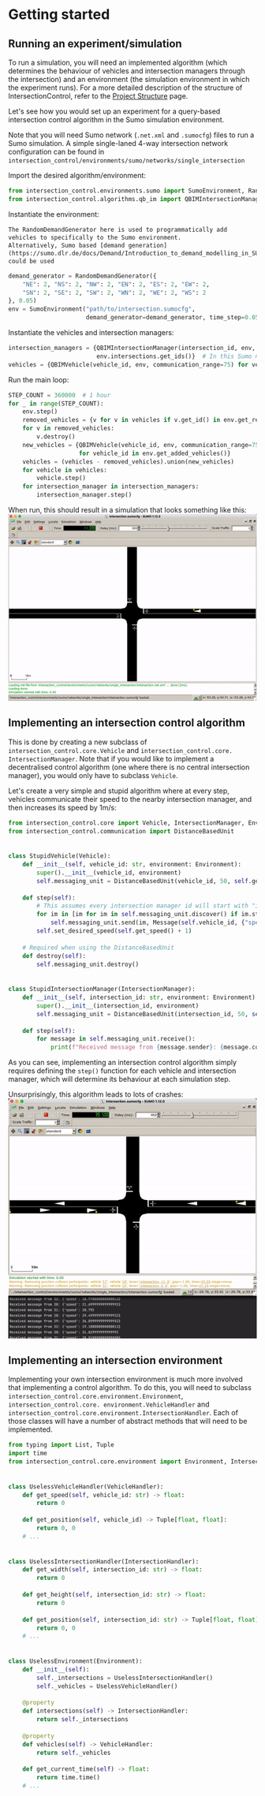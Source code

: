 # Getting started

## Running an experiment/simulation
To run a simulation, you will need an implemented algorithm (which determines the behaviour of vehicles and 
intersection managers through the intersection) and an environment (the simulation environment in which the 
experiment runs). For a more detailed description of the structure of IntersectionControl, refer to the [Project 
Structure](../overview/overview.md) page.

Let's see how you would set up an experiment for a query-based intersection control algorithm in the Sumo simulation 
environment.

Note that you will need Sumo network (`.net.xml` and `.sumocfg`) files to run a Sumo simulation. A simple 
single-laned 4-way intersection network configuration can be found in 
`intersection_control/environments/sumo/networks/single_intersection`

Import the desired algorithm/environment:
```python
from intersection_control.environments.sumo import SumoEnvironment, RandomDemandGenerator
from intersection_control.algorithms.qb_im import QBIMIntersectionManager, QBIMVehicle
```

Instantiate the environment:
```{note}
The RandomDemandGenerator here is used to programmatically add vehicles to specifically to the Sumo environment. 
Alternatively, Sumo based [demand generation](https://sumo.dlr.de/docs/Demand/Introduction_to_demand_modelling_in_SUMO.html)
could be used
```
```python
demand_generator = RandomDemandGenerator({
    "NE": 2, "NS": 2, "NW": 2, "EN": 2, "ES": 2, "EW": 2,
    "SN": 2, "SE": 2, "SW": 2, "WN": 2, "WE": 2, "WS": 2
}, 0.05)
env = SumoEnvironment("path/to/intersection.sumocfg",
                      demand_generator=demand_generator, time_step=0.05, gui=True)
```

Instantiate the vehicles and intersection managers:
```python
intersection_managers = {QBIMIntersectionManager(intersection_id, env, 10, 0.05) for intersection_id in
                         env.intersections.get_ids()}  # In this Sumo network there is only one intersection
vehicles = {QBIMVehicle(vehicle_id, env, communication_range=75) for vehicle_id in env.vehicles.get_ids()}
```

Run the main loop:
```python
STEP_COUNT = 360000  # 1 hour
for _ in range(STEP_COUNT):
    env.step()
    removed_vehicles = {v for v in vehicles if v.get_id() in env.get_removed_vehicles()}
    for v in removed_vehicles:
        v.destroy()
    new_vehicles = {QBIMVehicle(vehicle_id, env, communication_range=75)
                    for vehicle_id in env.get_added_vehicles()}
    vehicles = (vehicles - removed_vehicles).union(new_vehicles)
    for vehicle in vehicles:
        vehicle.step()
    for intersection_manager in intersection_managers:
        intersection_manager.step()
```

When run, this should result in a simulation that looks something like this:
![QBIM Simulation](../image/qbim-sim.gif)

## Implementing an intersection control algorithm

This is done by creating a new subclass of `intersection_control.core.Vehicle` and `intersection_control.core.
IntersectionManager`. Note that if you would like to implement a decentralised control algorithm (one where there is 
no central intersection manager), you would only have to subclass `Vehicle`.

Let's create a very simple and stupid algorithm where at every step, vehicles communicate their speed to the 
nearby intersection manager, and then increases its speed by 1m/s:

```python
from intersection_control.core import Vehicle, IntersectionManager, Environment, Message
from intersection_control.communication import DistanceBasedUnit


class StupidVehicle(Vehicle):
    def __init__(self, vehicle_id: str, environment: Environment):
        super().__init__(vehicle_id, environment)
        self.messaging_unit = DistanceBasedUnit(vehicle_id, 50, self.get_position)

    def step(self):
        # This assumes every intersection manager id will start with "intersection"
        for im in [im for im in self.messaging_unit.discover() if im.startswith("intersection")]:
            self.messaging_unit.send(im, Message(self.vehicle_id, {"speed": self.get_speed()}))
        self.set_desired_speed(self.get_speed() + 1)

    # Required when using the DistanceBasedUnit
    def destroy(self):
        self.messaging_unit.destroy()


class StupidIntersectionManager(IntersectionManager):
    def __init__(self, intersection_id: str, environment: Environment):
        super().__init__(intersection_id, environment)
        self.messaging_unit = DistanceBasedUnit(intersection_id, 50, self.get_position)

    def step(self):
        for message in self.messaging_unit.receive():
            print(f"Received message from {message.sender}: {message.contents}")
```

As you can see, implementing an intersection control algorithm simply requires defining the `step()` function for 
each vehicle and intersection manager, which will determine its behaviour at each simulation step.

Unsurprisingly, this algorithm leads to lots of crashes:
![Stupid Simulation](../image/stupid-sim.gif)

## Implementing an intersection environment

Implementing your own intersection environment is much more involved that implementing a control algorithm. To do 
this, you will need to subclass `intersection_control.core.environment.Environment`, `intersection_control.core.
environment.VehicleHandler` and `intersection_control.core.environment.IntersectionHandler`. Each of those classes 
will have a number of abstract methods that will need to be implemented.

```python
from typing import List, Tuple
import time
from intersection_control.core.environment import Environment, IntersectionHandler, VehicleHandler


class UselessVehicleHandler(VehicleHandler):
    def get_speed(self, vehicle_id: str) -> float:
        return 0

    def get_position(self, vehicle_id) -> Tuple[float, float]:
        return 0, 0
    # ...


class UselessIntersectionHandler(IntersectionHandler):
    def get_width(self, intersection_id: str) -> float:
        return 0

    def get_height(self, intersection_id: str) -> float:
        return 0

    def get_position(self, intersection_id: str) -> Tuple[float, float]:
        return 0, 0
    # ...


class UselessEnvironment(Environment):
    def __init__(self):
        self._intersections = UselessIntersectionHandler()
        self._vehicles = UselessVehicleHandler()

    @property
    def intersections(self) -> IntersectionHandler:
        return self._intersections

    @property
    def vehicles(self) -> VehicleHandler:
        return self._vehicles

    def get_current_time(self) -> float:
        return time.time()
    # ...
```